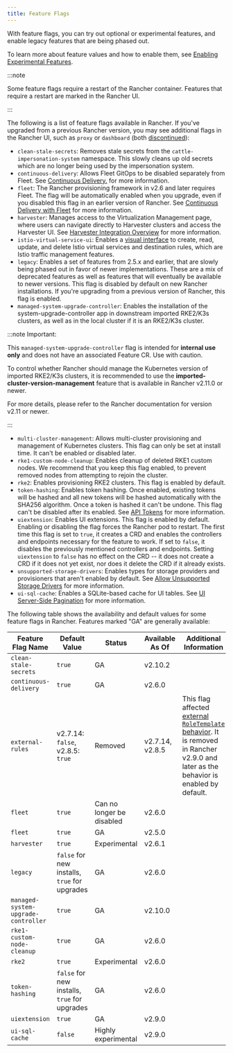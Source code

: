 ```yaml
---
title: Feature Flags
---
```


<head>
  <link rel="canonical" href="https://ranchermanager.docs.rancher.com/getting-started/installation-and-upgrade/installation-references/feature-flags"/>
</head>

With feature flags, you can try out optional or experimental features, and enable legacy features that are being phased out.

To learn more about feature values and how to enable them, see [Enabling Experimental Features](../../../how-to-guides/advanced-user-guides/enable-experimental-features/enable-experimental-features.md).

:::note

Some feature flags require a restart of the Rancher container. Features that require a restart are marked in the Rancher UI.

:::

The following is a list of feature flags available in Rancher. If you've upgraded from a previous Rancher version, you may see additional flags in the Rancher UI, such as `proxy` or `dashboard` (both [discontinued](https://github.com/rancher/rancher-docs/tree/main/archived_docs/en/version-2.5/reference-guides/installation-references/feature-flags.md)):

- `clean-stale-secrets`: Removes stale secrets from the `cattle-impersonation-system` namespace. This slowly cleans up old secrets which are no longer being used by the impersonation system.
- `continuous-delivery`: Allows Fleet GitOps to be disabled separately from Fleet. See [Continuous Delivery.](../../../how-to-guides/advanced-user-guides/enable-experimental-features/continuous-delivery.md) for more information.
- `fleet`: The Rancher provisioning framework in v2.6 and later requires Fleet. The flag will be automatically enabled when you upgrade, even if you disabled this flag in an earlier version of Rancher. See [Continuous Delivery with Fleet](../../../integrations-in-rancher/fleet/fleet.md) for more information.
- `harvester`: Manages access to the Virtualization Management page, where users can navigate directly to Harvester clusters and access the Harvester UI. See [Harvester Integration Overview](../../../integrations-in-rancher/harvester/overview.md) for more information.
- `istio-virtual-service-ui`: Enables a [visual interface](../../../how-to-guides/advanced-user-guides/enable-experimental-features/istio-traffic-management-features.md) to create, read, update, and delete Istio virtual services and destination rules, which are Istio traffic management features.
- `legacy`: Enables a set of features from 2.5.x and earlier, that are slowly being phased out in favor of newer implementations. These are a mix of deprecated features as well as features that will eventually be available to newer versions. This flag is disabled by default on new Rancher installations. If you're upgrading from a previous version of Rancher, this flag is enabled.
- `managed-system-upgrade-controller`: Enables the installation of the system-upgrade-controller app in downstream imported RKE2/K3s clusters, as well as in the local cluster if it is an RKE2/K3s cluster.

:::note Important:

This `managed-system-upgrade-controller` flag is intended for **internal use only** and does not have an associated Feature CR. Use with caution.

To control whether Rancher should manage the Kubernetes version of imported RKE2/K3s clusters, it is recommended to use the **imported-cluster-version-management** feature that is available in Rancher v2.11.0 or newer.

For more details, please refer to the Rancher documentation for version v2.11 or newer.

:::


- `multi-cluster-management`: Allows multi-cluster provisioning and management of Kubernetes clusters. This flag can only be set at install time. It can't be enabled or disabled later.
- `rke1-custom-node-cleanup`: Enables cleanup of deleted RKE1 custom nodes. We recommend that you keep this flag enabled, to prevent removed nodes from attempting to rejoin the cluster.
- `rke2`: Enables provisioning RKE2 clusters. This flag is enabled by default.
- `token-hashing`: Enables token hashing. Once enabled, existing tokens will be hashed and all new tokens will be hashed automatically with the SHA256 algorithm. Once a token is hashed it can't be undone. This flag can't be disabled after its enabled. See [API Tokens](../../../api/api-tokens.md#token-hashing) for more information.
- `uiextension`: Enables UI extensions. This flag is enabled by default. Enabling or disabling the flag forces the Rancher pod to restart. The first time this flag is set to `true`, it creates a CRD and enables the controllers and endpoints necessary for the feature to work. If set to `false`, it disables the previously mentioned controllers and endpoints. Setting `uiextension` to `false` has no effect on the CRD -- it does not create a CRD if it does not yet exist, nor does it delete the CRD if it already exists. 
- `unsupported-storage-drivers`: Enables types for storage providers and provisioners that aren't enabled by default. See [Allow Unsupported Storage Drivers](../../../how-to-guides/advanced-user-guides/enable-experimental-features/unsupported-storage-drivers.md) for more information.
- `ui-sql-cache`: Enables a SQLite-based cache for UI tables. See [UI Server-Side Pagination](../../../how-to-guides/advanced-user-guides/enable-experimental-features/ui-server-side-pagination.md) for more information.


The following table shows the availability and default values for some feature flags in Rancher. Features marked "GA" are generally available:

| Feature Flag Name             | Default Value | Status       | Available As Of | Additional Information |
| ----------------------------- | ------------- | ------------ | --------------- | ---------------------- |
| `clean-stale-secrets` | `true` | GA | v2.10.2 | |
| `continuous-delivery` | `true` | GA | v2.6.0 | |
| `external-rules` | v2.7.14: `false`, v2.8.5: `true` | Removed | v2.7.14, v2.8.5 | This flag affected [external `RoleTemplate` behavior](../../../how-to-guides/new-user-guides/authentication-permissions-and-global-configuration/manage-role-based-access-control-rbac/cluster-and-project-roles.md#external-roletemplate-behavior). It is removed in Rancher v2.9.0 and later as the behavior is enabled by default. |
| `fleet`  | `true` | Can no longer be disabled | v2.6.0 | |
| `fleet`  | `true` | GA | v2.5.0 | |
| `harvester` | `true` | Experimental | v2.6.1 | |
| `legacy` | `false` for new installs, `true` for upgrades | GA | v2.6.0 | |
| `managed-system-upgrade-controller` | `true` | GA | v2.10.0 | |
| `rke1-custom-node-cleanup`| `true` | GA | v2.6.0 | |
| `rke2` | `true` | Experimental | v2.6.0 | |
| `token-hashing` | `false` for new installs, `true` for upgrades | GA | v2.6.0 | |
| `uiextension` | `true` | GA | v2.9.0 | |
| `ui-sql-cache` | `false` | Highly experimental | v2.9.0 | |

